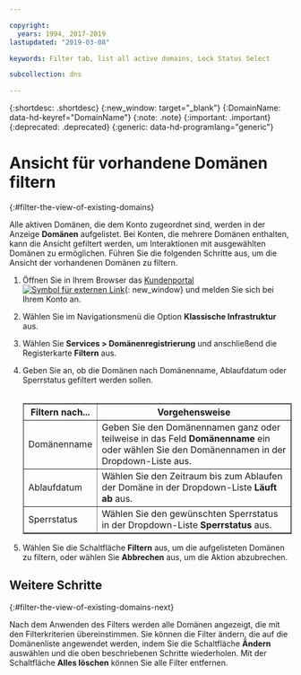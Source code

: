 ```yaml
---

copyright:
  years: 1994, 2017-2019
lastupdated: "2019-03-08"

keywords: Filter tab, list all active domains, Lock Status Select

subcollection: dns

---
```


{:shortdesc: .shortdesc}
{:new_window: target="_blank"}
{:DomainName: data-hd-keyref="DomainName"}
{:note: .note}
{:important: .important}
{:deprecated: .deprecated}
{:generic: data-hd-programlang="generic"}

# Ansicht für vorhandene Domänen filtern
{:#filter-the-view-of-existing-domains}

Alle aktiven Domänen, die dem Konto zugeordnet sind, werden in der Anzeige **Domänen** aufgelistet. Bei Konten, die mehrere Domänen enthalten, kann die Ansicht gefiltert werden, um Interaktionen mit ausgewählten Domänen zu ermöglichen. Führen Sie die folgenden Schritte aus, um die Ansicht der vorhandenen Domänen zu filtern.

1. Öffnen Sie in Ihrem Browser das [Kundenportal ![Symbol für externen Link](../../icons/launch-glyph.svg "Symbol für externen Link")](https://{DomainName}/){: new_window} und melden Sie sich bei Ihrem Konto an.
1. Wählen Sie im Navigationsmenü die Option **Klassische Infrastruktur** aus.
2. Wählen Sie **Services > Domänenregistrierung** und anschließend die Registerkarte **Filtern** aus.
3. Geben Sie an, ob die Domänen nach Domänenname, Ablaufdatum oder Sperrstatus gefiltert werden sollen.<br/><br/><table border="1"><tbody><tr><th>Filtern nach...</th><th>Vorgehensweise</th></tr><tr><td>Domänenname</td><td>Geben Sie den Domänennamen ganz oder teilweise in das Feld <strong>Domänenname</strong> ein oder wählen Sie den Domänennamen in der Dropdown-Liste aus.</td></tr><tr><td>Ablaufdatum</td><td>Wählen Sie den Zeitraum bis zum Ablaufen der Domäne in der Dropdown-Liste <strong>Läuft ab</strong> aus.</td></tr><tr><td>Sperrstatus</td><td>Wählen Sie den gewünschten Sperrstatus in der Dropdown-Liste <strong>Sperrstatus</strong> aus.</td></tr></tbody></table>

4. Wählen Sie die Schaltfläche **Filtern** aus, um die aufgelisteten Domänen zu filtern, oder wählen Sie **Abbrechen** aus, um die Aktion abzubrechen.

## Weitere Schritte
{:#filter-the-view-of-existing-domains-next}

Nach dem Anwenden des Filters werden alle Domänen angezeigt, die mit den Filterkriterien übereinstimmen. Sie können die Filter ändern, die auf die Domänenliste angewendet werden, indem Sie die Schaltfläche **Ändern** auswählen und die oben beschriebenen Schritte wiederholen. Mit der Schaltfläche **Alles löschen** können Sie alle Filter entfernen.
